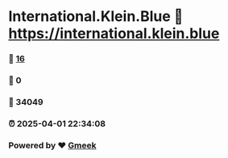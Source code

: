 # International.Klein.Blue :link: https://international.klein.blue 
### :page_facing_up: [16](https://international.klein.blue/tag.html) 
### :speech_balloon: 0 
### :hibiscus: 34049 
### :alarm_clock: 2025-04-01 22:34:08 
### Powered by :heart: [Gmeek](https://github.com/Meekdai/Gmeek)
